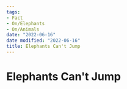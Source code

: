 ```yaml
---
tags:
- Fact
- On/Elephants
- On/Animals
date: "2022-06-16"
date modified: "2022-06-16"
title: Elephants Can't Jump
---
```


# Elephants Can't Jump
